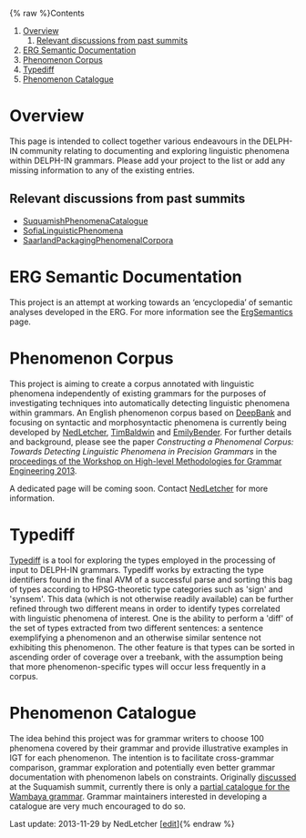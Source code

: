 {% raw %}Contents

1. [Overview](https://delph-in.github.io/docs/garage/PhenomenaTop)
   1. [Relevant discussions from past
summits](https://delph-in.github.io/docs/garage/PhenomenaTop)
2. [ERG Semantic Documentation](https://delph-in.github.io/docs/garage/PhenomenaTop)
3. [Phenomenon Corpus](https://delph-in.github.io/docs/garage/PhenomenaTop)
4. [Typediff](https://delph-in.github.io/docs/garage/PhenomenaTop)
5. [Phenomenon Catalogue](https://delph-in.github.io/docs/garage/PhenomenaTop)

# Overview

This page is intended to collect together various endeavours in the
DELPH-IN community relating to documenting and exploring linguistic
phenomena within DELPH-IN grammars. Please add your project to the list
or add any missing information to any of the existing entries.

## Relevant discussions from past summits

- [SuquamishPhenomenaCatalogue](https://delph-in.github.io/docs/summits/SuquamishPhenomenaCatalogue)
- [SofiaLinguisticPhenomena](https://delph-in.github.io/docs/summits/SofiaLinguisticPhenomena)
- [SaarlandPackagingPhenomenalCorpora](https://delph-in.github.io/docs/summits/SaarlandPackagingPhenomenalCorpora)

# ERG Semantic Documentation

This project is an attempt at working towards an ‘encyclopedia’ of
semantic analyses developed in the ERG. For more information see the
[ErgSemantics](https://delph-in.github.io/docs/erg/ErgSemantics) page.

# Phenomenon Corpus

This project is aiming to create a corpus annotated with linguistic
phenomena independently of existing grammars for the purposes of
investigating techniques into automatically detecting linguistic
phenomena within grammars. An English phenomenon corpus based on
[DeepBank](https://delph-in.github.io/docs/garage/DeepBank) and focusing on syntactic and morphosyntactic
phenomena is currently being developed by [NedLetcher](https://delph-in.github.io/docs/garage/NedLetcher),
[TimBaldwin](https://delph-in.github.io/docs/garage/TimBaldwin) and [EmilyBender](https://delph-in.github.io/docs/garage/EmilyBender). For further
details and background, please see the paper *Constructing a Phenomenal
Corpus: Towards Detecting Linguistic Phenomena in Precision Grammars* in
the [proceedings of the Workshop on High-level Methodologies for Grammar
Engineering
2013](https://www.univ-orleans.fr/lifo/evenements/HMGE13/proceedings_HMGE13.pdf).

A dedicated page will be coming soon. Contact [NedLetcher](https://delph-in.github.io/docs/garage/NedLetcher)
for more information.

# Typediff

[Typediff](https://delph-in.github.io/docs/garage/TypediffTop) is a tool for exploring the types employed in
the processing of input to DELPH-IN grammars. Typediff works by
extracting the type identifiers found in the final AVM of a successful
parse and sorting this bag of types according to HPSG-theoretic type
categories such as 'sign' and 'synsem'. This data (which is not
otherwise readily available) can be further refined through two
different means in order to identify types correlated with linguistic
phenomena of interest. One is the ability to perform a 'diff' of the set
of types extracted from two different sentences: a sentence exemplifying
a phenomenon and an otherwise similar sentence not exhibiting this
phenomenon. The other feature is that types can be sorted in ascending
order of coverage over a treebank, with the assumption being that more
phenomenon-specific types will occur less frequently in a corpus.

# Phenomenon Catalogue

The idea behind this project was for grammar writers to choose 100
phenomena covered by their grammar and provide illustrative examples in
IGT for each phenomenon. The intention is to facilitate cross-grammar
comparison, grammar exploration and potentially even better grammar
documentation with phenomenon labels on constraints. Originally
[discussed](https://delph-in.github.io/docs/summits/SuquamishPhenomenaCatalogue) at the Suquamish summit,
currently there is only a [partial catalogue for the Wambaya
grammar](https://delph-in.github.io/docs/summits/WambayaPhenomenaCatalogue). Grammar maintainers interested in
developing a catalogue are very much encouraged to do so.

Last update: 2013-11-29 by NedLetcher [[edit](https://github.com/delph-in/docs/wiki/PhenomenaTop/_edit)]{% endraw %}